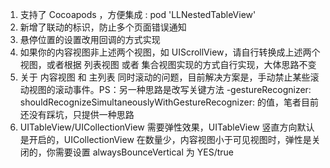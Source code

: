 1. 支持了 Cocoapods ，方便集成 : pod 'LLNestedTableView'
2. 新增了联动的标识，防止多个页面错误通知
3. 悬停位置的设置改用回调的方式实现
4. 如果你的内容视图非上述两个视图，如 UIScrollView，请自行转换成上述两个视图，或者根据 列表视图 或者 集合视图实现的方式自行实现，大体思路不变
5. 关于 内容视图 和 主列表 同时滚动的问题，目前解决方案是，手动禁止某些滚动视图的滚动事件。PS：另一种思路是改写关键方法 -gestureRecognizer: shouldRecognizeSimultaneouslyWithGestureRecognizer: 的值，笔者目前还没有踩坑，只提供一种思路
6. UITableView/UICollectionView 需要弹性效果，UITableView 竖直方向默认是开启的，UICollectionView 在数量少，内容视图小于可见视图时，弹性是关闭的，你需要设置 alwaysBounceVertical 为 YES/true


